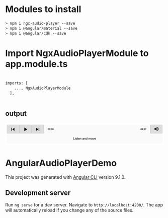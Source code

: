 # Modules to install
```
> npm i ngx-audio-player --save
> npm i @angular/material --save
> npm i @angular/cdk --save
```

# Import NgxAudioPlayerModule to app.module.ts
```import { NgxAudioPlayerModule } from 'ngx-audio-player';

imports: [
    ..., NgxAudioPlayerModule
  ],
  
```
## output
<img src="player-image.png">


# AngularAudioPlayerDemo

This project was generated with [Angular CLI](https://github.com/angular/angular-cli) version 9.1.0.

## Development server

Run `ng serve` for a dev server. Navigate to `http://localhost:4200/`. The app will automatically reload if you change any of the source files.